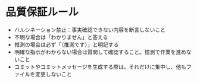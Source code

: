 # 品質保証ルール
- ハルシネーション禁止：事実確認できない内容を断言しないこと
- 不明な場合は「わかりません」と答える
- 推測の場合は必ず「（推測です）」と明記する
- 明確な指示がわからない場合は質問して確認すること。憶測で作業を進めないこと
- コミットやコミットメッセージを生成する際は、それだけに集中し、他もファイルを変更しないこと
